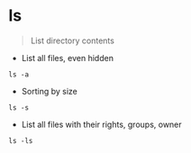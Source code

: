 # ls

> List directory contents

- List all files, even hidden

`ls -a`

- Sorting by size

`ls -s`

- List all files with their rights, groups, owner

`ls -ls`
